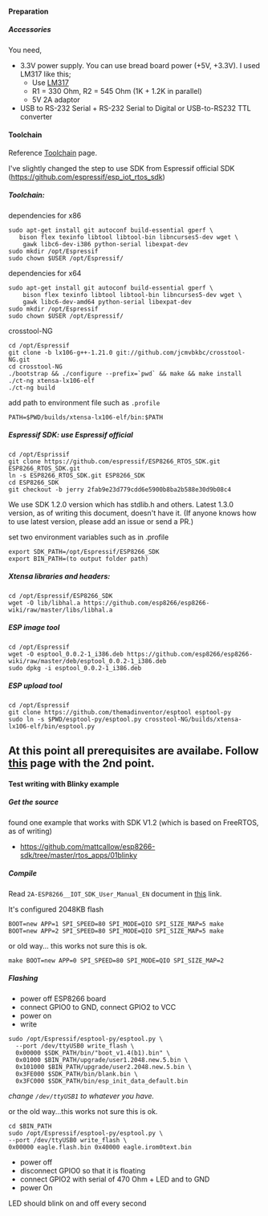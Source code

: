 #### Preparation

##### Accessories

You need,
* 3.3V power supply. You can use bread board power (+5V, +3.3V). I used LM317 like this;
  * Use [LM317](http://www.ti.com/lit/ds/symlink/lm317.pdf)
  * R1 = 330 Ohm, R2 = 545 Ohm (1K + 1.2K in parallel)
  * 5V 2A adaptor
* USB to RS-232 Serial + RS-232 Serial to Digital or USB-to-RS232 TTL converter

#### Toolchain

Reference [Toolchain](https://github.com/esp8266/esp8266-wiki/wiki/Toolchain) page.

I've slightly changed the step to use SDK from Espressif official SDK
(https://github.com/espressif/esp_iot_rtos_sdk)

##### Toolchain:

dependencies for x86
```
sudo apt-get install git autoconf build-essential gperf \
   bison flex texinfo libtool libtool-bin libncurses5-dev wget \
    gawk libc6-dev-i386 python-serial libexpat-dev
sudo mkdir /opt/Espressif
sudo chown $USER /opt/Espressif/
```

dependencies for x64
```
sudo apt-get install git autoconf build-essential gperf \
    bison flex texinfo libtool libtool-bin libncurses5-dev wget \
    gawk libc6-dev-amd64 python-serial libexpat-dev
sudo mkdir /opt/Espressif
sudo chown $USER /opt/Espressif/
```

crosstool-NG
```
cd /opt/Espressif
git clone -b lx106-g++-1.21.0 git://github.com/jcmvbkbc/crosstool-NG.git
cd crosstool-NG
./bootstrap && ./configure --prefix=`pwd` && make && make install
./ct-ng xtensa-lx106-elf
./ct-ng build
```
add path to environment file such as `.profile`
```
PATH=$PWD/builds/xtensa-lx106-elf/bin:$PATH
```

##### Espressif SDK: use Espressif official

```
cd /opt/Esprissif
git clone https://github.com/espressif/ESP8266_RTOS_SDK.git ESP8266_RTOS_SDK.git
ln -s ESP8266_RTOS_SDK.git ESP8266_SDK
cd ESP8266_SDK
git checkout -b jerry 2fab9e23d779cdd6e5900b8ba2b588e30d9b08c4
```

We use SDK 1.2.0 version which has stdlib.h and others. Latest 1.3.0 version,
as of writing this document, doesn't have it.
(If anyone knows how to use latest version, please add an issue or send a PR.)


set two environment variables such as in .profile
```
export SDK_PATH=/opt/Espressif/ESP8266_SDK
export BIN_PATH=(to output folder path)
```

##### Xtensa libraries and headers:
```
cd /opt/Espressif/ESP8266_SDK
wget -O lib/libhal.a https://github.com/esp8266/esp8266-wiki/raw/master/libs/libhal.a
```

##### ESP image tool
```
cd /opt/Espressif
wget -O esptool_0.0.2-1_i386.deb https://github.com/esp8266/esp8266-wiki/raw/master/deb/esptool_0.0.2-1_i386.deb
sudo dpkg -i esptool_0.0.2-1_i386.deb
```

##### ESP upload tool
```
cd /opt/Espressif
git clone https://github.com/themadinventor/esptool esptool-py
sudo ln -s $PWD/esptool-py/esptool.py crosstool-NG/builds/xtensa-lx106-elf/bin/esptool.py
```

At this point all prerequisites are availabe. Follow [this](../readme.md) page with the 2nd point.
---

#### Test writing with Blinky example

##### Get the source

found one example that works with SDK V1.2 (which is based on FreeRTOS, as of writing)

* https://github.com/mattcallow/esp8266-sdk/tree/master/rtos_apps/01blinky


##### Compile

Read `2A-ESP8266__IOT_SDK_User_Manual_EN` document in
[this](http://bbs.espressif.com/viewtopic.php?f=51&t=1024) link.

It's configured 2048KB flash
```
BOOT=new APP=1 SPI_SPEED=80 SPI_MODE=QIO SPI_SIZE_MAP=5 make
BOOT=new APP=2 SPI_SPEED=80 SPI_MODE=QIO SPI_SIZE_MAP=5 make
```

or old way... this works not sure this is ok.
```
make BOOT=new APP=0 SPI_SPEED=80 SPI_MODE=QIO SPI_SIZE_MAP=2
```

##### Flashing

* power off ESP8266 board
* connect GPIO0 to GND, connect GPIO2 to VCC
* power on
* write

```
sudo /opt/Espressif/esptool-py/esptool.py \
  --port /dev/ttyUSB0 write_flash \
  0x00000 $SDK_PATH/bin/"boot_v1.4(b1).bin" \
  0x01000 $BIN_PATH/upgrade/user1.2048.new.5.bin \
  0x101000 $BIN_PATH/upgrade/user2.2048.new.5.bin \
  0x3FE000 $SDK_PATH/bin/blank.bin \
  0x3FC000 $SDK_PATH/bin/esp_init_data_default.bin
```
_change `/dev/ttyUSB1` to whatever you have._

or the old way...this works not sure this is ok.
```
cd $BIN_PATH
sudo /opt/Espressif/esptool-py/esptool.py \
--port /dev/ttyUSB0 write_flash \
0x00000 eagle.flash.bin 0x40000 eagle.irom0text.bin
```

* power off
* disconnect GPIO0 so that it is floating
* connect GPIO2 with serial of 470 Ohm + LED and to GND
* power On

LED should blink on and off every second
